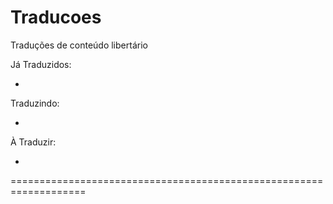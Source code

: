 # Traducoes
Traduções de conteúdo libertário



Já Traduzidos:

-

Traduzindo:

-

À Traduzir:

-

===================================================================
